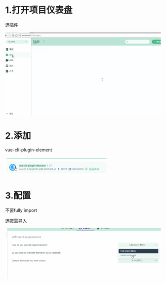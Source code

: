# 1.打开项目仪表盘

选插件

![image-20210717165441285](配置element-ui组件库.assets/image-20210717165441285-1626512082513.png)

# 2.添加

vue-cli-plugin-element

![image-20210717165633452](配置element-ui组件库.assets/image-20210717165633452-1626512194704.png)

# 3.配置

不要fully import

选按需导入

![image-20210717165733004](配置element-ui组件库.assets/image-20210717165733004-1626512254033.png)
